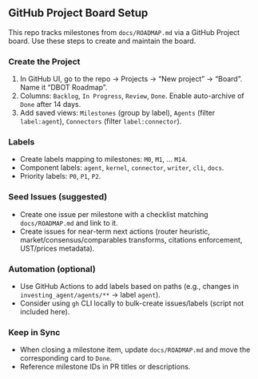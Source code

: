 ## GitHub Project Board Setup

This repo tracks milestones from `docs/ROADMAP.md` via a GitHub Project board. Use these steps to create and maintain the board.

### Create the Project
1. In GitHub UI, go to the repo → Projects → “New project” → “Board”. Name it “DBOT Roadmap”.
2. Columns: `Backlog`, `In Progress`, `Review`, `Done`. Enable auto-archive of `Done` after 14 days.
3. Add saved views: `Milestones` (group by label), `Agents` (filter `label:agent`), `Connectors` (filter `label:connector`).

### Labels
- Create labels mapping to milestones: `M0`, `M1`, … `M14`.
- Component labels: `agent`, `kernel`, `connector`, `writer`, `cli`, `docs`.
- Priority labels: `P0`, `P1`, `P2`.

### Seed Issues (suggested)
- Create one issue per milestone with a checklist matching `docs/ROADMAP.md` and link to it.
- Create issues for near-term next actions (router heuristic, market/consensus/comparables transforms, citations enforcement, UST/prices metadata).

### Automation (optional)
- Use GitHub Actions to add labels based on paths (e.g., changes in `investing_agent/agents/**` → label `agent`).
- Consider using `gh` CLI locally to bulk-create issues/labels (script not included here).

### Keep in Sync
- When closing a milestone item, update `docs/ROADMAP.md` and move the corresponding card to `Done`.
- Reference milestone IDs in PR titles or descriptions.

